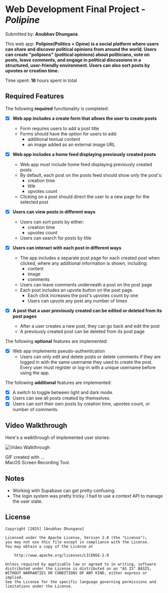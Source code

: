 # Web Development Final Project - *Polipine*

Submitted by: **Anubhav Dhungana**

This web app: **Polipine(Politics + Opine) is a social platform where users can share and discover political opinions from around the world. Users can create "polipions" (political opinions) about politicians, vote on posts, leave comments, and engage in political discussions in a structured, user-friendly environment. Users can also sort posts by upvotes or creation time.**

Time spent: **16** hours spent in total

## Required Features

The following **required** functionality is completed:


- [x] **Web app includes a create form that allows the user to create posts**
  - Form requires users to add a post title
  - Forms should have the *option* for users to add: 
    - additional textual content
    - an image added as an external image URL
- [x] **Web app includes a home feed displaying previously created posts**
  - Web app must include home feed displaying previously created posts
  - By default, each post on the posts feed should show only the post's:
    - creation time
    - title 
    - upvotes count
  - Clicking on a post should direct the user to a new page for the selected post
- [x] **Users can view posts in different ways**
  - Users can sort posts by either:
    -  creation time
    -  upvotes count
  - Users can search for posts by title
- [x] **Users can interact with each post in different ways**
  - The app includes a separate post page for each created post when clicked, where any additional information is shown, including:
    - content
    - image
    - comments
  - Users can leave comments underneath a post on the post page
  - Each post includes an upvote button on the post page. 
    - Each click increases the post's upvotes count by one
    - Users can upvote any post any number of times

- [x] **A post that a user previously created can be edited or deleted from its post pages**
  - After a user creates a new post, they can go back and edit the post
  - A previously created post can be deleted from its post page

The following **optional** features are implemented:


- [x] Web app implements pseudo-authentication
  - Users can only edit and delete posts or delete comments if they are logged in with the same username they used to create the post. Every user must register or log-in with a unique username before using the app. 

The following **additional** features are implemented:

* [x] A switch to toggle between light and dark mode. 
* [x] Users can see all posts created by themselves. 
* [x] Users can sort their own posts by creation time, upvotes count, or number of comments. 

## Video Walkthrough

Here's a walkthrough of implemented user stories:

<img src='src/assets/Final Project Demo GIF.gif' title='Video Walkthrough' width='' alt='Video Walkthrough' />


GIF created with ...  
MacOS Screen Recording Tool.

## Notes
* Working with Supabase can get pretty confusing.
* The login system was pretty tricky. I had to use a context API to manage the user state. 


## License

    Copyright [2025] [Anubhav Dhungana]

    Licensed under the Apache License, Version 2.0 (the "License");
    you may not use this file except in compliance with the License.
    You may obtain a copy of the License at

        http://www.apache.org/licenses/LICENSE-2.0

    Unless required by applicable law or agreed to in writing, software
    distributed under the License is distributed on an "AS IS" BASIS,
    WITHOUT WARRANTIES OR CONDITIONS OF ANY KIND, either express or implied.
    See the License for the specific language governing permissions and
    limitations under the License.
